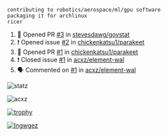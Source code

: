 ```
contributing to robotics/aerospace/ml/gpu software
packaging it for archlinux
ricer
```

<!--START_SECTION:activity-->
1. 💪 Opened PR [#3](https://github.com/stevesdawg/govstat/pull/3) in [stevesdawg/govstat](https://github.com/stevesdawg/govstat)
2. ❗️ Opened issue [#2](https://github.com/chickenkatsu1/parakeet/issues/2) in [chickenkatsu1/parakeet](https://github.com/chickenkatsu1/parakeet)
3. 💪 Opened PR [#1](https://github.com/chickenkatsu1/parakeet/pull/1) in [chickenkatsu1/parakeet](https://github.com/chickenkatsu1/parakeet)
4. ❗️ Closed issue [#1](https://github.com/acxz/element-wal/issues/1) in [acxz/element-wal](https://github.com/acxz/element-wal)
5. 🗣 Commented on [#1](https://github.com/acxz/element-wal/issues/1) in [acxz/element-wal](https://github.com/acxz/element-wal)
<!--END_SECTION:activity-->


![statz](https://github-readme-stats.vercel.app/api?username=acxz&include_all_commits=true&show_icons=true)

<p><img align="center" src="https://github-readme-streak-stats.herokuapp.com/?user=acxz&" alt="acxz" /></p>

[![trophy](https://github-profile-trophy.vercel.app/?username=acxz)](https://github.com/ryo-ma/github-profile-trophy)

[![lngwgez](https://github-readme-stats.vercel.app/api/top-langs/?username=acxz&layout=compact)](https://github.com/acxz/github-readme-stats)
